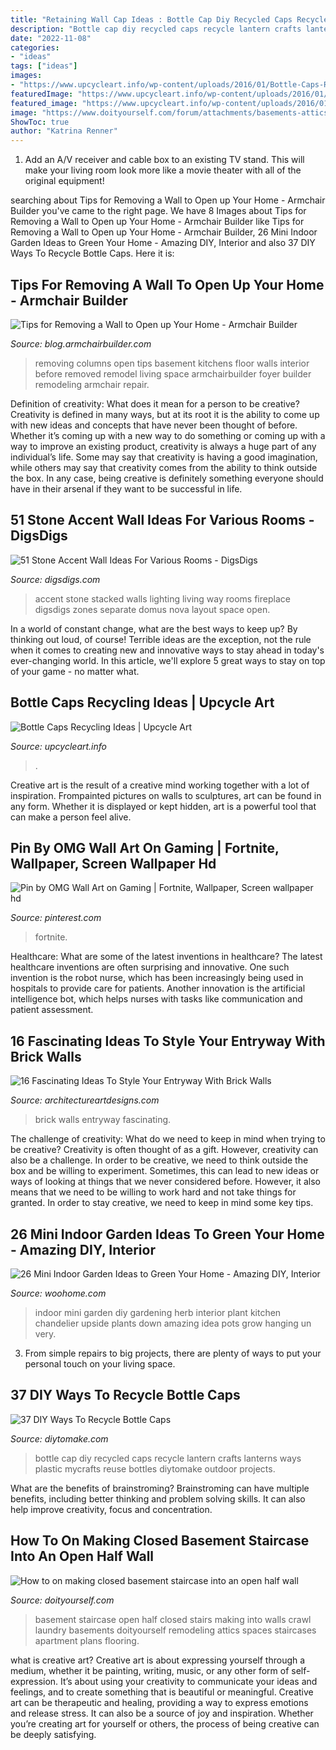 ```yaml
---
title: "Retaining Wall Cap Ideas : Bottle Cap Diy Recycled Caps Recycle Lantern Crafts Lanterns Ways Plastic Mycrafts Reuse Bottles Diytomake Outdoor Projects"
description: "Bottle cap diy recycled caps recycle lantern crafts lanterns ways plastic mycrafts reuse bottles diytomake outdoor projects"
date: "2022-11-08"
categories:
- "ideas"
tags: ["ideas"]
images:
- "https://www.upcycleart.info/wp-content/uploads/2016/01/Bottle-Caps-Recycling-Ideas.jpg"
featuredImage: "https://www.upcycleart.info/wp-content/uploads/2016/01/Bottle-Caps-Recycling-Ideas.jpg"
featured_image: "https://www.upcycleart.info/wp-content/uploads/2016/01/Bottle-Caps-Recycling-Ideas.jpg"
image: "https://www.doityourself.com/forum/attachments/basements-attics-crawl-spaces/61073d1451942474-how-making-closed-basement-staircase-into-open-half-wall-basement-staircase-6.jpg"
ShowToc: true
author: "Katrina Renner"
---
```



1. Add an A/V receiver and cable box to an existing TV stand. This will make your living room look more like a movie theater with all of the original equipment!

	

		
searching about Tips for Removing a Wall to Open up Your Home - Armchair Builder you've came to the right page. We have 8 Images about Tips for Removing a Wall to Open up Your Home - Armchair Builder like Tips for Removing a Wall to Open up Your Home - Armchair Builder, 26 Mini Indoor Garden Ideas to Green Your Home - Amazing DIY, Interior and also 37 DIY Ways To Recycle Bottle Caps. Here it is:
		
    
## Tips For Removing A Wall To Open Up Your Home - Armchair Builder

<img loading=lazy src="http://blog.armchairbuilder.com/wp-content/uploads/2012/01/Columns.jpg" onerror="this.onerror=null;this.src='https://tse3.mm.bing.net/th?id=OIP.blv2IEGKgmoPw6Gwffnw-wHaJ4&amp;pid=15.1';" alt="Tips for Removing a Wall to Open up Your Home - Armchair Builder">

_Source: blog.armchairbuilder.com_

>removing columns open tips basement kitchens floor walls interior before removed remodel living space armchairbuilder foyer builder remodeling armchair repair. 

	

Definition of creativity: What does it mean for a person to be creative?
Creativity is defined in many ways, but at its root it is the ability to come up with new ideas and concepts that have never been thought of before. Whether it’s coming up with a new way to do something or coming up with a way to improve an existing product, creativity is always a huge part of any individual’s life. Some may say that creativity is having a good imagination, while others may say that creativity comes from the ability to think outside the box. In any case, being creative is definitely something everyone should have in their arsenal if they want to be successful in life.

    
## 51 Stone Accent Wall Ideas For Various Rooms - DigsDigs

<img loading=lazy src="https://www.digsdigs.com/photos/2016/08/26-dark-stacked-slate-with-the-inset-fireplace-and-well-placed-accent-lighting.jpg" onerror="this.onerror=null;this.src='https://tse2.mm.bing.net/th?id=OIP.VELEYkHrYX2mPRJtDTFCYQHaJ4&amp;pid=15.1';" alt="51 Stone Accent Wall Ideas For Various Rooms - DigsDigs">

_Source: digsdigs.com_

>accent stone stacked walls lighting living way rooms fireplace digsdigs zones separate domus nova layout space open. 

	

In a world of constant change, what are the best ways to keep up? By thinking out loud, of course! Terrible ideas are the exception, not the rule when it comes to creating new and innovative ways to stay ahead in today's ever-changing world. In this article, we'll explore 5 great ways to stay on top of your game - no matter what.

    
## Bottle Caps Recycling Ideas | Upcycle Art

<img loading=lazy src="https://www.upcycleart.info/wp-content/uploads/2016/01/Bottle-Caps-Recycling-Ideas.jpg" onerror="this.onerror=null;this.src='https://tse2.mm.bing.net/th?id=OIP.tzdH614vE8Vzj2vmGdcw3QHaJ3&amp;pid=15.1';" alt="Bottle Caps Recycling Ideas | Upcycle Art">

_Source: upcycleart.info_

>. 

	

Creative art is the result of a creative mind working together with a lot of inspiration. Frompainted pictures on walls to sculptures, art can be found in any form. Whether it is displayed or kept hidden, art is a powerful tool that can make a person feel alive.

    
## Pin By OMG Wall Art On Gaming | Fortnite, Wallpaper, Screen Wallpaper Hd

<img loading=lazy src="https://i.pinimg.com/736x/c2/1d/4a/c21d4a8fa54273ad951874476ae141f4.jpg" onerror="this.onerror=null;this.src='https://tse4.mm.bing.net/th?id=OIP.cBE586aiuAYyHDhqPN_K8QHaEK&amp;pid=15.1';" alt="Pin by OMG Wall Art on Gaming | Fortnite, Wallpaper, Screen wallpaper hd">

_Source: pinterest.com_

>fortnite. 

	

Healthcare: What are some of the latest inventions in healthcare?
The latest healthcare inventions are often surprising and innovative. One such invention is the robot nurse, which has been increasingly being used in hospitals to provide care for patients. Another innovation is the artificial intelligence bot, which helps nurses with tasks like communication and patient assessment.

    
## 16 Fascinating Ideas To Style Your Entryway With Brick Walls

<img loading=lazy src="https://www.architectureartdesigns.com/wp-content/uploads/2016/10/2-25.jpg" onerror="this.onerror=null;this.src='https://tse2.mm.bing.net/th?id=OIP.KHszV6hqk7ZDz8ZW81Ty8wHaLH&amp;pid=15.1';" alt="16 Fascinating Ideas To Style Your Entryway With Brick Walls">

_Source: architectureartdesigns.com_

>brick walls entryway fascinating. 

	

The challenge of creativity: What do we need to keep in mind when trying to be creative?
Creativity is often thought of as a gift. However, creativity can also be a challenge. In order to be creative, we need to think outside the box and be willing to experiment. Sometimes, this can lead to new ideas or ways of looking at things that we never considered before. However, it also means that we need to be willing to work hard and not take things for granted. In order to stay creative, we need to keep in mind some key tips.

    
## 26 Mini Indoor Garden Ideas To Green Your Home - Amazing DIY, Interior

<img loading=lazy src="http://www.woohome.com/wp-content/uploads/2014/03/Mini-Indoor-Gardening-26.jpg" onerror="this.onerror=null;this.src='https://tse1.mm.bing.net/th?id=OIP.w-B-pDD9y9qYrcVnrGWyiQHaTA&amp;pid=15.1';" alt="26 Mini Indoor Garden Ideas to Green Your Home - Amazing DIY, Interior">

_Source: woohome.com_

>indoor mini garden diy gardening herb interior plant kitchen chandelier upside plants down amazing idea pots grow hanging un very. 

	

3. From simple repairs to big projects, there are plenty of ways to put your personal touch on your living space.

    
## 37 DIY Ways To Recycle Bottle Caps

<img loading=lazy src="https://www.diytomake.com/wp-content/uploads/2016/09/BOTTLE-CAP-LANTERNS.jpg" onerror="this.onerror=null;this.src='https://tse4.mm.bing.net/th?id=OIP.hRXbbwiAxkKgNJBOKicLKgHaHa&amp;pid=15.1';" alt="37 DIY Ways To Recycle Bottle Caps">

_Source: diytomake.com_

>bottle cap diy recycled caps recycle lantern crafts lanterns ways plastic mycrafts reuse bottles diytomake outdoor projects. 

	

What are the benefits of brainstroming?
Brainstroming can have multiple benefits, including better thinking and problem solving skills. It can also help improve creativity, focus and concentration.

    
## How To On Making Closed Basement Staircase Into An Open Half Wall

<img loading=lazy src="https://www.doityourself.com/forum/attachments/basements-attics-crawl-spaces/61073d1451942474-how-making-closed-basement-staircase-into-open-half-wall-basement-staircase-6.jpg" onerror="this.onerror=null;this.src='https://tse4.mm.bing.net/th?id=OIP.zcqFwDb9CitHcaP3SPzPnAHaJ4&amp;pid=15.1';" alt="How to on making closed basement staircase into an open half wall">

_Source: doityourself.com_

>basement staircase open half closed stairs making into walls crawl laundry basements doityourself remodeling attics spaces staircases apartment plans flooring. 

	

what is creative art?
Creative art is about expressing yourself through a medium, whether it be painting, writing, music, or any other form of self-expression. It’s about using your creativity to communicate your ideas and feelings, and to create something that is beautiful or meaningful.
Creative art can be therapeutic and healing, providing a way to express emotions and release stress. It can also be a source of joy and inspiration. Whether you’re creating art for yourself or others, the process of being creative can be deeply satisfying.


